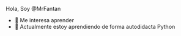 Hola, Soy @MrFantan
- 👀 Me interesa aprender
- 🌱 Actualmente estoy aprendiendo de forma autodidacta Python
